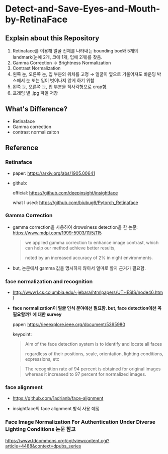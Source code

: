 # Detect-and-Save-Eyes-and-Mouth-by-RetinaFace

## Explain about this Repository
1. Retinaface를 이용해 얼굴 전체를 나타내는 bounding box와 5개의 landmark(눈에 2개, 코에 1개, 입에 2개)를 찾음.
2. Gamma Correction → Brightness Normalization
3. Contrast Normalization
4. 왼쪽 눈, 오른쪽 눈, 입 부분의 위치를 고정 → 얼굴이 옆으로 기울어져도 바운딩 박스에서 눈 또는 입이 벗어나지 않게 하기 위함
5. 왼쪽 눈, 오른쪽 눈, 입 부분을 직사각형으로 crop함.
6. 프레임 별 .jpg 파일 저장 


## What's Difference?
  - Retinaface
  - Gamma correction
  - contrast normalizaiton


## Reference

### Retinaface
- paper: https://arxiv.org/abs/1905.00641

- github:

  official: https://github.com/deepinsight/insightface

  what I used: https://github.com/biubug6/Pytorch_Retinaface

### Gamma Correction
- gamma correction을 사용하여 drowsiness detection을 한 논문: https://www.mdpi.com/1999-5903/11/5/115

  > we applied gamma correction to enhance image contrast, which can help our method achieve better results,
  > 
  > noted by an increased accuracy of 2% in night environments.

- but, 논문에서 gamma 값을 명시하지 않아서 얼마로 할지 근거가 필요함.


### face normalization and recognition
- http://www1.cs.columbia.edu/~jebara/htmlpapers/UTHESIS/node46.html

- __face normalization이 얼굴 인식 분야에선 필요함.  but, face detection에선 꼭 필요할까? 에 대한 survey__

  paper: https://ieeexplore.ieee.org/document/5395980

  keypoint:

  >  Aim of the face detection system is to identify and locate all faces 
  >  
  >  regardless of their positions, scale, orientation, lighting conditions, expressions, etc

  > The recognition rate of 94 percent is obtained for original images whereas it increased to 97 percent for normalized images.



### face alignment
- https://github.com/1adrianb/face-alignment

- insightface의 face alignment 방식 사용 예정


### Face Image Normalization For Authentication Under Diverse Lighting Conditions 논문 참고

https://www.tdcommons.org/cgi/viewcontent.cgi?article=4488&context=dpubs_series
